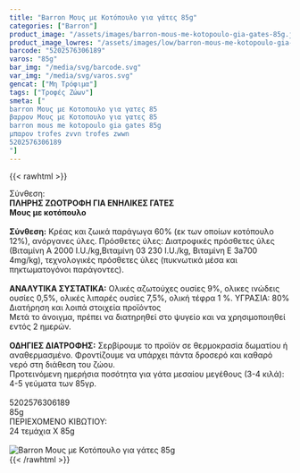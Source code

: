 ```yaml
---
title: "Barron Μους με Κοτόπουλο για γάτες 85g"
categories: ["Barron"]
product_image: "/assets/images/barron-mous-me-kotopoulo-gia-gates-85g.jpg"
product_image_lowres: "/assets/images/low/barron-mous-me-kotopoulo-gia-gates-85g.jpg"
barcode: "5202576306189"
varos: "85g"
bar_img: "/media/svg/barcode.svg"
var_img: "/media/svg/varos.svg"
gencat: ["Μη Τρόφιμα"]
tags: ["Τροφές Ζώων"]
smeta: ["
barron Μους με Κοτοπουλο για γατες 85
βαρρον Μους με Κοτοπουλο για γατες 85
barron mous me kotopoulo gia gates 85g
μπαρον trofes zvvn trofes zwwn
5202576306189
"]
---
```

{{< rawhtml >}}

<div class="sload29"><div class="product"><div id="sistatika">Σύνθεση:</div><div class="alltext"><b>ΠΛΗΡΗΣ ΖΩΟΤΡΟΦΗ ΓΙΑ ΕΝΗΛΙΚΕΣ ΓΑΤΕΣ<br>Μους με κοτόπουλο<br><br>Σύνθεση:</b> Κρέας και ζωικά παράγωγα 60% (εκ των οποίων κοτόπουλο 12%), ανόργανες ύλες. Πρόσθετες ύλες: Διατροφικές πρόσθετες ύλες (Βιταμίνη Α 2000 I.U./kg,Βιταμίνη 03 230 I.U./kg, Βιταμίνη Ε 3a700 4mg/kg), τεχνολογικές πρόσθετες ύλες (πυκνωτικά μέσα και πηκτωματογόνοι παράγοντες).<br><br><b>ΑΝΑΛΥΤΙΚΑ ΣΥΣΤΑΤΙΚΑ:</b> Ολικές αζωτούχες ουσίες 9%, ολικες ινώδεις ουσίες 0,5%, ολικές λιπαρές ουσίες 7,5%, ολική τέφρα 1 %. ΥΓΡΑΣΙΑ: 80%<br></div><div id="loipa">Διατήρηση και λοιπά στοιχεία προϊόντος</div><div class="alltext">Μετά το άνοιγμα, πρέπει να διατηρηθεί στο ψυγείο και να χρησιμοποιηθεί εντός 2 ημερών.<br><br><b>ΟΔΗΓΙΕΣ ΔΙΑΤΡΟΦΗΣ:</b> Σερβίρουμε το προϊόν σε θερμοκρασία δωματίου ή αναθερμασμένο. Φροντίζουμε να υπάρχει πάντα δροσερό και καθαρό νερό στη διάθεση του ζώου.<br>Προτεινόμενη ημερήσια ποσότητα για γάτα μεσαίου μεγέθους (3-4 κιλά): 4-5 γεύματα των 85γρ.<br><br></div><div id="barcode"><div id="barimage1"></div><span id="bartext">5202576306189</span></div><div id="varos"><div id="varosimage1"></div><span id="varostext">85g</span></div><div id="kivotio">ΠΕΡΙΕΧΟΜΕΝΟ ΚΙΒΩΤΙΟΥ:<br>24 τεμάχια Χ 85g</div><br><div class="pimg"><img alt="Barron Μους με Κοτόπουλο για γάτες 85g" title="Barron Μους με Κοτόπουλο για γάτες 85g" src="/assets/images/barron-mous-me-kotopoulo-gia-gates-85g.jpg"></div></div></div>
{{< /rawhtml >}}


